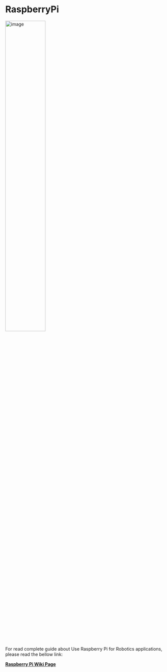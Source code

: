 # RaspberryPi

<img src="https://github.com/GitMasterNikanjam/RaspberryPi_utility/assets/19185155/2ff561f4-1355-4e13-a427-a4cbf649946c" alt="image" width="50%">

For read complete guide about Use Raspberry Pi for Robotics applications, please read the bellow link:  

**[Raspberry Pi Wiki Page](https://github.com/GitMasterNikanjam/RaspberryPi_utility/wiki)**   

